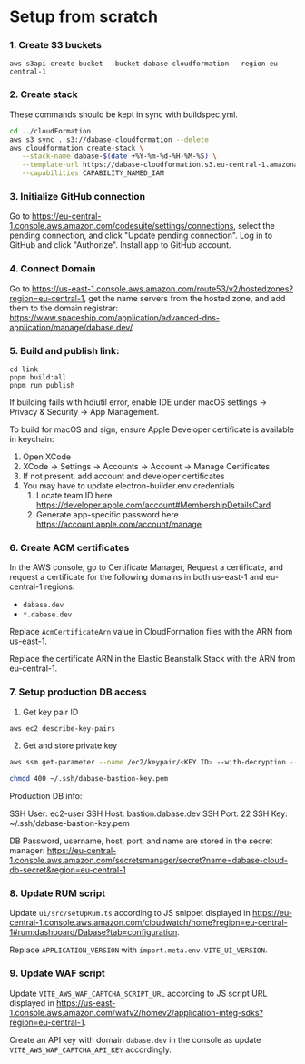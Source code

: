 # Setup from scratch

### 1. Create S3 buckets

```
aws s3api create-bucket --bucket dabase-cloudformation --region eu-central-1
```

### 2. Create stack

These commands should be kept in sync with buildspec.yml.

```sh
cd ../cloudFormation
aws s3 sync . s3://dabase-cloudformation --delete
aws cloudformation create-stack \
   --stack-name dabase-$(date +%Y-%m-%d-%H-%M-%S) \
   --template-url https://dabase-cloudformation.s3.eu-central-1.amazonaws.com/main.yml \
   --capabilities CAPABILITY_NAMED_IAM
```

### 3. Initialize GitHub connection

Go to https://eu-central-1.console.aws.amazon.com/codesuite/settings/connections, select the pending connection, and click "Update pending connection". Log in to GitHub and click "Authorize". Install app to GitHub account.

### 4. Connect Domain

Go to https://us-east-1.console.aws.amazon.com/route53/v2/hostedzones?region=eu-central-1, get the name servers from the hosted zone, and add them to the domain registrar: https://www.spaceship.com/application/advanced-dns-application/manage/dabase.dev/

### 5. Build and publish link:

```
cd link
pnpm build:all
pnpm run publish
```

If building fails with hdiutil error, enable IDE under macOS settings -> Privacy & Security -> App Management.

To build for macOS and sign, ensure Apple Developer certificate is available in keychain:

1. Open XCode
2. XCode -> Settings -> Accounts -> Account -> Manage Certificates
3. If not present, add account and developer certificates
4. You may have to update electron-builder.env credentials
   1. Locate team ID here https://developer.apple.com/account#MembershipDetailsCard
   2. Generate app-specific password here https://account.apple.com/account/manage

### 6. Create ACM certificates

In the AWS console, go to Certificate Manager, Request a certificate, and request a certificate for the following domains in both us-east-1 and eu-central-1 regions:

- `dabase.dev`
- `*.dabase.dev`

Replace `AcmCertificateArn` value in CloudFormation files with the ARN from us-east-1.

Replace the certificate ARN in the Elastic Beanstalk Stack with the ARN from eu-central-1.

### 7. Setup production DB access

1. Get key pair ID

```sh
aws ec2 describe-key-pairs
```

2. Get and store private key

```sh
aws ssm get-parameter --name /ec2/keypair/<KEY ID> --with-decryption --query Parameter.Value --output text > ~/.ssh/dabase-bastion-key.pem

chmod 400 ~/.ssh/dabase-bastion-key.pem
```

Production DB info:

SSH User: ec2-user
SSH Host: bastion.dabase.dev
SSH Port: 22
SSH Key: ~/.ssh/dabase-bastion-key.pem

DB Password, username, host, port, and name are stored in the secret manager:
https://eu-central-1.console.aws.amazon.com/secretsmanager/secret?name=dabase-cloud-db-secret&region=eu-central-1

### 8. Update RUM script

Update `ui/src/setUpRum.ts` according to JS snippet displayed in https://eu-central-1.console.aws.amazon.com/cloudwatch/home?region=eu-central-1#rum:dashboard/Dabase?tab=configuration.

Replace `APPLICATION_VERSION` with `import.meta.env.VITE_UI_VERSION`.

### 9. Update WAF script

Update `VITE_AWS_WAF_CAPTCHA_SCRIPT_URL` according to JS script URL displayed in https://us-east-1.console.aws.amazon.com/wafv2/homev2/application-integ-sdks?region=eu-central-1.

Create an API key with domain `dabase.dev` in the console as update `VITE_AWS_WAF_CAPTCHA_API_KEY` accordingly.
